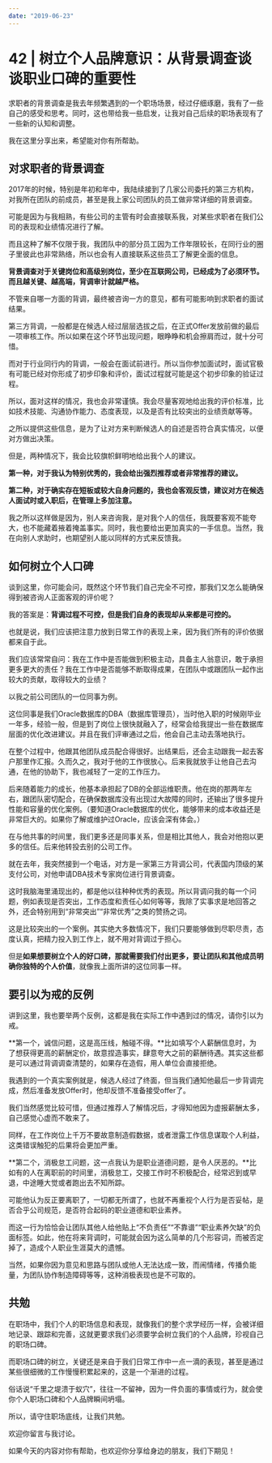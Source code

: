 ```yaml
---
date: "2019-06-23"
---  
```

      
# 42 | 树立个人品牌意识：从背景调查谈谈职业口碑的重要性
求职者的背景调查是我去年频繁遇到的一个职场场景，经过仔细琢磨，我有了一些自己的感受和思考。同时，这也带给我一些启发，让我对自己后续的职场表现有了一些新的认知和调整。

我在这里分享出来，希望能对你有所帮助。

## 对求职者的背景调查

2017年的时候，特别是年初和年中，我陆续接到了几家公司委托的第三方机构，对我所在团队的前成员，甚至是我上家公司团队的员工做非常详细的背景调查。

可能是因为与我相熟，有些公司的主管有时会直接联系我，对某些求职者在我们公司的表现和业绩情况进行了解。

而且这种了解不仅限于我，我团队中的部分员工因为工作年限较长，在同行业的圈子里彼此也非常熟络，所以也会有人直接联系这些员工了解更全面的信息。

**背景调查对于关键岗位和高级别岗位，至少在互联网公司，已经成为了必须环节。而且越关键、越高端，背调审计就越严格。**

不管来自哪一方面的背调，最终被咨询一方的意见，都有可能影响到求职者的面试结果。

第三方背调，一般都是在候选人经过层层选拔之后，在正式Offer发放前做的最后一项审核工作。所以如果在这个环节出现问题，眼睁睁和机会擦肩而过，就十分可惜。

而对于行业同行内的背调，一般会在面试前进行。所以当你参加面试时，面试官极有可能已经对你形成了初步印象和评价，面试过程就可能是这个初步印象的验证过程。

所以，面对这样的情况，我也会非常谨慎。我会尽量客观地给出我的评价标准，比如技术技能、沟通协作能力、态度表现，以及是否有比较突出的业绩贡献等等。

之所以提供这些信息，是为了让对方来判断候选人的自述是否符合真实情况，以便对方做出决策。

但是，两种情况下，我会比较旗帜鲜明地给出我个人的建议。

**第一种，对于我认为特别优秀的，我会给出强烈推荐或者非常推荐的建议。**

**第二种，对于确实存在短板或较大自身问题的，我也会客观反馈，建议对方在候选人面试时或入职后，在管理上多加注意。**

我之所以这样做是因为，别人来咨询我，是对我个人的信任，我既要客观不能夸大，也不能藏着掖着掩盖事实。同时，我也要给出更加真实的一手信息。当然，我在向别人求助时，也期望别人能以同样的方式来反馈我。

## 如何树立个人口碑

谈到这里，你可能会问，既然这个环节我们自己完全不可控，那我们又怎么能确保得到被咨询人正面客观的评价呢？

我的答案是：**背调过程不可控，但是我们自身的表现却从来都是可控的。**

也就是说，我们应该把注意力放到日常工作的表现上来，因为我们所有的评价依据都来自于此。

<!-- [[[read_end]]] -->

我们应该常常自问：我在工作中是否能做到积极主动，具备主人翁意识，敢于承担更多更大的责任？我在工作中是否能够不断取得成果，在团队中或跟团队一起作出较大的贡献，取得较大的业绩？

以我之前公司团队的一位同事为例。

这位同事是我们Oracle数据库的DBA（数据库管理员），当时他入职的时候刚毕业一年多，经验一般，但是到了岗位上很快就融入了，经常会给我提出一些在数据库层面的优化改进建议。并且在我们评审通过之后，他会自己主动去落地执行。

在整个过程中，他跟其他团队成员配合得很好。出结果后，还会主动跟我一起去客户那里作汇报。久而久之，我对于他的工作很放心。后来我就放手让他自己去沟通，在他的协助下，我也减轻了一定的工作压力。

后来随着能力的成长，他基本承担起了DB的全部运维职责。他在岗的那两年左右，跟团队密切配合，在确保数据库没有出现过大故障的同时，还输出了很多提升性能和容量的优化案例。（要知道Oracle数据库的优化，能够带来的成本收益还是非常巨大的。如果你了解或维护过Oracle，应该会深有体会。）

在与他共事的时间里，我们更多还是同事关系，但是相比其他人，我会对他抱以更多的信任。后来他转投去别的公司工作。

就在去年，我突然接到一个电话，对方是一家第三方背调公司，代表国内顶级的某支付公司，对他申请DBA技术专家岗位进行背景调查。

这时我脑海里涌现出的，都是他以往种种优秀的表现。所以背调问我的每一个问题，例如表现是否突出，工作态度和责任心如何等等，我除了实事求是地回答之外，还会特别用到“非常突出”“非常优秀”之类的赞扬之词。

这是比较突出的一个案例。其实绝大多数情况下，我们只要能够做到尽职尽责，态度认真，把精力投入到工作上，就不用对背调过于担心。

但是**如果想要树立个人的好口碑，那就需要我们付出更多，要让团队和其他成员明确你独特的个人价值**，就像我上面所讲的这位同事一样。

## 要引以为戒的反例

讲到这里，我也要举两个反例，这都是我在实际工作中遇到过的情况，请你引以为戒。

**第一个，诚信问题，这是高压线，触碰不得。**比如填写个人薪酬信息时，为了想获得更高的薪酬定价，故意捏造事实，肆意夸大之前的薪酬待遇。其实这些都是可以通过背调调查清楚的，如果存在造假，用人单位会直接拒绝。

我遇到的一个真实案例就是，候选人经过了终面，但当我们通知他最后一步背调完成，然后准备发放Offer时，他却反馈不准备接受offer了。

我们当然感觉比较可惜，但通过推荐人了解情况后，才得知他因为虚报薪酬太多，自己感觉心虚而不敢来了。

同样，在工作岗位上千万不要故意制造假数据，或者泄露工作信息谋取个人利益，这类错误触犯的后果将会更加严重。

**第二个，消极怠工问题，这一点我认为是职业道德问题，是令人厌恶的。**比如有的人在离职前的时间里，消极怠工，交接工作时不积极配合，经常迟到或早退，中途睡大觉或者跑出去不知所踪。

可能他认为反正要离职了，一切都无所谓了，也就不再重视个人行为是否妥帖，是否合乎公司规范，是否符合起码的职业道德和职业素养。

而这一行为恰恰会让团队其他人给他贴上“不负责任”“不靠谱”“职业素养欠缺”的负面标签。如此，他在将来背调时，可能就会因为这么简单的几个形容词，而被否定掉了，造成个人职业生涯莫大的遗憾。

当然，如果你因为意见和思路与团队或他人无法达成一致，而闹情绪，传播负能量，为团队协作制造障碍等等，这种消极表现也是不可取的。

## 共勉

在职场中，我们个人的职场信息和表现，就像我们的整个求学经历一样，会被详细地记录、跟踪和完善，这就更要求我们必须要学会树立我们的个人品牌，珍视自己的职场口碑。

而职场口碑的树立，关键还是来自于我们日常工作中一点一滴的表现，甚至是通过某些很细微的工作慢慢积累起来的，这是一个渐进的过程。

俗话说“千里之堤溃于蚁穴”，往往一不留神，因为一件负面的事情或行为，就会使你个人职场口碑和个人品牌瞬间坍塌。

所以，请守住职场底线，让我们共勉。

欢迎你留言与我讨论。

如果今天的内容对你有帮助，也欢迎你分享给身边的朋友，我们下期见！